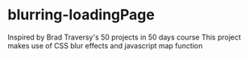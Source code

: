 # blurring-loadingPage
Inspired by Brad Traversy's 50 projects in 50 days course
This project makes use of CSS blur effects and javascript map function
